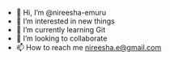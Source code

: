 - 👋 Hi, I’m @nireesha-emuru
- 👀 I’m interested in new things
- 🌱 I’m currently learning Git
- 💞️ I’m looking to collaborate
- 📫 How to reach me nireesha.e@gmail.com

<!---
nireesha-emuru/nireesha-emuru is a ✨ special ✨ repository because its `README.md` (this file) appears on your GitHub profile.
You can click the Preview link to take a look at your changes.
--->

